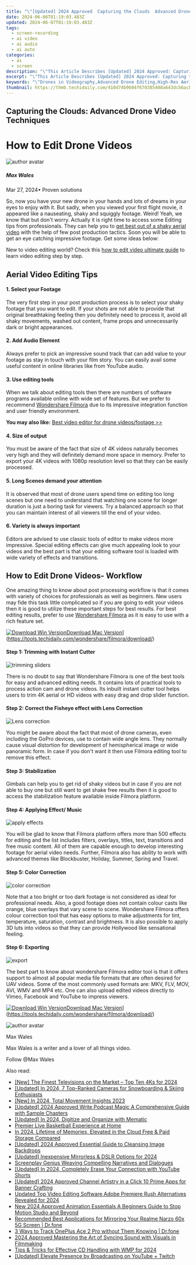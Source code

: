 ```yaml
---
title: "\"[Updated] 2024 Approved  Capturing the Clouds  Advanced Drone Video Techniques\""
date: 2024-06-06T01:19:03.483Z
updated: 2024-06-07T01:19:03.483Z
tags: 
  - screen-recording
  - ai video
  - ai audio
  - ai auto
categories: 
  - ai
  - screen
description: "\"This Article Describes [Updated] 2024 Approved: Capturing the Clouds: Advanced Drone Video Techniques\""
excerpt: "\"This Article Describes [Updated] 2024 Approved: Capturing the Clouds: Advanced Drone Video Techniques\""
keywords: "\"Drones in Videography,Advanced Drone Editing,High-Res Aerial Footage,Pro Drone Filming Tips,Cutting Clouds Video Tech,Drone Cloud Capture Methods,Innovative Sky Video Shooting\""
thumbnail: https://thmb.techidaily.com/410d74b9604f670385408a643dcb6acbafd048141ccf91d45ea026a8c7847004.jpg
---
```


## Capturing the Clouds: Advanced Drone Video Techniques

# How to Edit Drone Videos

![author avatar](https://images.wondershare.com/filmora/article-images/max-wales-author.jpg)

##### Max Wales

 Mar 27, 2024• Proven solutions

So, now you have your new drone in your hands and lots of dreams in your eyes to enjoy with it. But sadly, when you viewed your first flight movie, it appeared like a nauseating, shaky and squiggly footage. Weird! Yeah, we know that but don't worry. Actually it is right time to access some Editing tips from professionals. They can help you to [get best out of a shaky aerial video](https://tools.techidaily.com/wondershare/filmora/download/) with the help of few post production tactics. Soon you will be able to get an eye catching impressive footage. Get some ideas below:

New to video editing world? Check this [how to edit video ultimate guide](https://tools.techidaily.com/wondershare/filmora/download/) to learn video editing step by step.

## Aerial Video Editing Tips

#### 1\. Select your Footage

The very first step in your post production process is to select your shaky footage that you want to edit. If your shots are not able to provide that original breathtaking feeling then you definitely need to process it, avoid all shaky movements, washed out content, frame props and unnecessarily dark or bright appearances.

#### 2\.  Add Audio Element

Always prefer to pick an impressive sound track that can add value to your footage as stay in touch with your film story. You can easily avail some useful content in online libraries like from YouTube audio.

#### 3\.  Use editing tools

When we talk about editing tools then there are numbers of software programs available online with wide set of features. But we prefer to recommend [Wondershare Filmora](https://tools.techidaily.com/wondershare/filmora/download/) due to its impressive integration function and user friendly environment.

**You may also like:** [Best video editor for drone videos/footage >>](https://tools.techidaily.com/wondershare/filmora/download/)

#### 4\. Size of output

You must be aware of the fact that size of 4K videos naturally becomes very high and they will definitely demand more space in memory. Prefer to export your 4K videos with 1080p resolution level so that they can be easily processed.

#### 5\. Long Scenes demand your attention

It is observed that most of drone users spend time on editing too long scenes but one need to understand that watching one scene for longer duration is just a boring task for viewers. Try a balanced approach so that you can maintain interest of all viewers till the end of your video.

#### 6\. Variety is always important

Editors are advised to use classic tools of editor to make videos more impressive. Special editing effects can give much appealing look to your videos and the best part is that your editing software tool is loaded with wide variety of effects and transitions.

## How to Edit Drone Videos- Workflow

One amazing thing to know about post processing workflow is that it comes with variety of choices for professionals as well as beginners. New users may fide this task little complicated so if you are going to edit your videos then it is good to utilize these important steps for best results. For best editing results, prefer to use [Wondershare Filmora](https://tools.techidaily.com/wondershare/filmora/download/) as it is easy to use with a rich feature set.

[![Download Win Version](https://images.wondershare.com/filmora/guide/download-btn-win.jpg)](https://tools.techidaily.com/wondershare/filmora/download/)[Download Mac Version](https://images.wondershare.com/filmora/guide/download-btn-mac.jpg)](https://tools.techidaily.com/wondershare/filmora/download/)

#### Step 1: Trimming with Instant Cutter

![trimming sliders](https://images.wondershare.com/filmora/guide/6-instant-cutter-trimming-sliders.jpg)

There is no doubt to say that Wondershare Filmora is one of the best tools for easy and advanced editing needs. It contains lots of practical tools to process action cam and drone videos. Its inbuilt instant cutter tool helps users to trim 4K aerial or HD videos with easy drag and drop slider function.

#### Step 2: Correct the Fisheye effect with Lens Correction

![Lens correction](https://images.wondershare.com/filmora/guide/4-action-cam-tool-lens-correction.jpg)

You might be aware about the fact that most of drone cameras, even including the GoPro devices, use to contain wide angle lens. They normally cause visual distortion for development of hemispherical image or wide panoramic form. In case if you don't want it then use Filmora editing tool to remove this effect.

#### Step 3: Stabilization

Gimbals can help you to get rid of shaky videos but in case if you are not able to buy one but still want to get shake free results then it is good to access the stabilization feature available inside Filmora platform.

#### Step 4: Applying Effect/ Music

![apply effects](https://images.wondershare.com/filmora/article-images/apply-effects-to-video.jpg)

You will be glad to know that Filmora platform offers more than 500 effects for editing and the list includes filters, overlays, titles, text, transitions and free music content. All of them are capable enough to develop interesting footage for aerial video needs. Further, Filmora also has ability to work with advanced themes like Blockbuster, Holiday, Summer, Spring and Travel.

#### Step 5: Color Correction

![color correction](https://images.wondershare.com/filmora/article-images/color-adjusting.jpg)

Note that a too bright or too dark footage is not considered as ideal for professional needs. Also, a good footage does not contain colour casts like orange, blue overlays that vary scene to scene. Wondershare Filmora offers colour correction tool that has easy options to make adjustments for tint, temperature, saturation, contrast and brightness. It is also possible to apply 3D luts into videos so that they can provide Hollywood like sensational feeling.

#### Step 6: Exporting

![export](https://images.wondershare.com/filmora/article-images/export-output.jpg)

The best part to know about wondershare Filmora editor tool is that it offers support to almost all popular media file formats that are often desired for UAV videos. Some of the most commonly used formats are: MKV, FLV, MOV, AVI, WMV and MP4 etc. One can also upload edited videos directly to Vimeo, Facebook and YouTube to impress viewers.

[![Download Win Version](https://images.wondershare.com/filmora/guide/download-btn-win.jpg)](https://tools.techidaily.com/wondershare/filmora/download/)[Download Mac Version](https://images.wondershare.com/filmora/guide/download-btn-mac.jpg)](https://tools.techidaily.com/wondershare/filmora/download/)

![author avatar](https://images.wondershare.com/filmora/article-images/max-wales-author.jpg)

Max Wales

Max Wales is a writer and a lover of all things video.

Follow @Max Wales


<ins class="adsbygoogle"
     style="display:block"
     data-ad-format="autorelaxed"
     data-ad-client="ca-pub-7571918770474297"
     data-ad-slot="1223367746"></ins>



<ins class="adsbygoogle"
     style="display:block"
     data-ad-client="ca-pub-7571918770474297"
     data-ad-slot="8358498916"
     data-ad-format="auto"
     data-full-width-responsive="true"></ins>


<span class="atpl-alsoreadstyle">Also read:</span>
<div><ul>
<li><a href="https://vp-tips.techidaily.com/new-the-finest-televisions-on-the-market-top-ten-4ks-for-2024/"><u>[New] The Finest Televisions on the Market – Top Ten 4Ks for 2024</u></a></li>
<li><a href="https://vp-tips.techidaily.com/updated-in-2024-7-top-ranked-cameras-for-snowboarding-and-skiing-enthusiasts/"><u>[Updated] In 2024, 7 Top-Ranked Cameras for Snowboarding & Skiing Enthusiasts</u></a></li>
<li><a href="https://vp-tips.techidaily.com/new-in-2024-total-movement-insights-2023/"><u>[New] In 2024, Total Movement Insights 2023</u></a></li>
<li><a href="https://vp-tips.techidaily.com/updated-2024-approved-write-podcast-magic-a-comprehensive-guide-with-sample-chapters/"><u>[Updated] 2024 Approved  Write Podcast Magic  A Comprehensive Guide with Sample Chapters</u></a></li>
<li><a href="https://vp-tips.techidaily.com/updated-in-2024-digitize-and-organize-with-mematic/"><u>[Updated] In 2024, Digitize and Organize with Mematic</u></a></li>
<li><a href="https://vp-tips.techidaily.com/premier-live-basketball-experience-at-home/"><u>Premier Live Basketball Experience at Home</u></a></li>
<li><a href="https://vp-tips.techidaily.com/in-2024-lifetime-of-memories-elevated-in-the-cloud-free-and-paid-storage-compared/"><u>In 2024, Lifetime of Memories, Elevated in the Cloud  Free & Paid Storage Compared</u></a></li>
<li><a href="https://vp-tips.techidaily.com/updated-2024-approved-essential-guide-to-cleansing-image-backdrops/"><u>[Updated] 2024 Approved  Essential Guide to Cleansing Image Backdrops</u></a></li>
<li><a href="https://vp-tips.techidaily.com/updated-inexpensive-mirrorless-and-dslr-options-for-2024/"><u>[Updated] Inexpensive Mirrorless & DSLR Options for 2024</u></a></li>
<li><a href="https://extra-lessons.techidaily.com/screenplay-genius-weaving-compelling-narratives-and-dialogues/"><u>Screenplay Genius  Weaving Compelling Narratives and Dialogues</u></a></li>
<li><a href="https://facebook-video-footage.techidaily.com/updated-in-2024-completely-erase-your-connection-with-youtube-shorts/"><u>[Updated] In 2024, Completely Erase Your Connection with YouTube Shorts</u></a></li>
<li><a href="https://facebook-video-share.techidaily.com/updated-2024-approved-channel-artistry-in-a-click-10-prime-apps-for-banner-crafting/"><u>[Updated] 2024 Approved  Channel Artistry in a Click  10 Prime Apps for Banner Crafting</u></a></li>
<li><a href="https://smart-video-editing.techidaily.com/updated-top-video-editing-software-adobe-premiere-rush-alternatives-revealed-for-2024/"><u>Updated Top Video Editing Software Adobe Premiere Rush Alternatives Revealed for 2024</u></a></li>
<li><a href="https://smart-video-editing.techidaily.com/new-2024-approved-animation-essentials-a-beginners-guide-to-stop-motion-studio-and-beyond/"><u>New 2024 Approved Animation Essentials A Beginners Guide to Stop Motion Studio and Beyond</u></a></li>
<li><a href="https://screen-mirror.techidaily.com/recommended-best-applications-for-mirroring-your-realme-narzo-60x-5g-screen-drfone-by-drfone-android/"><u>Recommended Best Applications for Mirroring Your Realme Narzo 60x 5G Screen | Dr.fone</u></a></li>
<li><a href="https://android-location-track.techidaily.com/3-ways-to-track-oneplus-ace-2-pro-without-them-knowing-drfone-by-drfone-virtual-android/"><u>3 Ways to Track OnePlus Ace 2 Pro without Them Knowing | Dr.fone</u></a></li>
<li><a href="https://audio-shaping.techidaily.com/2024-approved-mastering-the-art-of-syncing-sound-with-visuals-in-filmmaking/"><u>2024 Approved Mastering the Art of Syncing Sound with Visuals in Filmmaking</u></a></li>
<li><a href="https://some-skills.techidaily.com/tips-and-tricks-for-effective-cd-handling-with-wmp-for-2024/"><u>Tips & Tricks for Effective CD Handling with WMP for 2024</u></a></li>
<li><a href="https://youtube-videos.techidaily.com/updated-elevate-presence-by-broadcasting-on-youtube-plus-twitch/"><u>[Updated] Elevate Presence by Broadcasting on YouTube + Twitch</u></a></li>
</ul></div>
